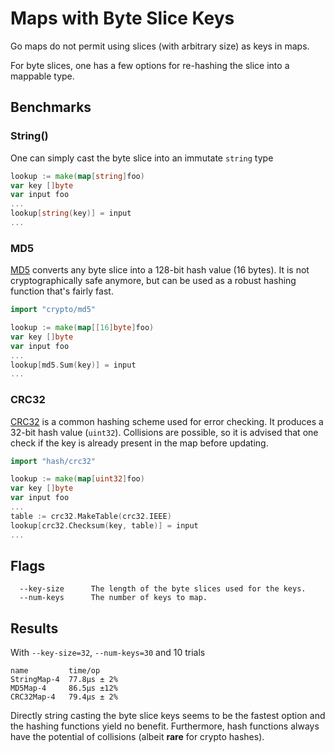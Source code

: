 # Maps with Byte Slice Keys

Go maps do not permit using slices (with arbitrary size) as keys in maps.

For byte slices, one has a few options for re-hashing the slice into a
mappable type.

## Benchmarks

### String()

One can simply cast the byte slice into an immutate `string` type
```go
lookup := make(map[string]foo)
var key []byte
var input foo
...
lookup[string(key)] = input
...
```

### MD5

[MD5](https://en.wikipedia.org/wiki/MD5) converts any byte slice into a 128-bit
hash value (16 bytes). It is not cryptographically safe anymore, but can be used
as a robust hashing function that's fairly fast.

```go
import "crypto/md5"

lookup := make(map[[16]byte]foo)
var key []byte
var input foo
...
lookup[md5.Sum(key)] = input
...
```

### CRC32

[CRC32](https://en.wikipedia.org/wiki/Cyclic_redundancy_check) is a common
hashing scheme used for error checking. It produces a 32-bit hash value (`uint32`).
Collisions are possible, so it is advised that one check if the key is already
present in the map before updating.

```go
import "hash/crc32"

lookup := make(map[uint32]foo)
var key []byte
var input foo
...
table := crc32.MakeTable(crc32.IEEE)
lookup[crc32.Checksum(key, table)] = input
...
```

## Flags

```
  --key-size      The length of the byte slices used for the keys.
  --num-keys      The number of keys to map.
```

## Results

With `--key-size=32`, `--num-keys=30` and 10 trials
```
name         time/op
StringMap-4  77.8µs ± 2%
MD5Map-4     86.5µs ±12%
CRC32Map-4   79.4µs ± 2%
```
Directly string casting the byte slice keys seems to be the fastest option
and the hashing functions yield no benefit. Furthermore, hash functions
always have the potential of collisions (albeit __rare__ for crypto hashes).
